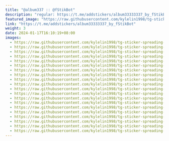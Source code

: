 ```yaml
---
title: "@album337 :: @fStikBot"
description: "regular: https://t.me/addstickers/album33333337_by_fStikBot"
featured_image: "https://raw.githubusercontent.com/kylelin1998/tg-sticker-spreading-worldwide-images/main/img/7cf3cfa9-7b5f-4675-b5bf-caf74e052265.jpg"
link: "https://t.me/addstickers/album33333337_by_fStikBot"
weight: 3
date: 2024-01-17T16:10:19+08:00
images:
  - https://raw.githubusercontent.com/kylelin1998/tg-sticker-spreading-worldwide-images/main/img/7cf3cfa9-7b5f-4675-b5bf-caf74e052265.jpg
  - https://raw.githubusercontent.com/kylelin1998/tg-sticker-spreading-worldwide-images/main/img/c51ade62-5aa4-40e4-8c01-92626ce454ba.jpg
  - https://raw.githubusercontent.com/kylelin1998/tg-sticker-spreading-worldwide-images/main/img/40d20d33-22a4-47a8-80bd-bee4bb3179e2.jpg
  - https://raw.githubusercontent.com/kylelin1998/tg-sticker-spreading-worldwide-images/main/img/09dc350b-54d5-43a5-848f-409e19535c67.jpg
  - https://raw.githubusercontent.com/kylelin1998/tg-sticker-spreading-worldwide-images/main/img/d006399f-fb96-418f-bc15-8cc5b3f92fc8.jpg
  - https://raw.githubusercontent.com/kylelin1998/tg-sticker-spreading-worldwide-images/main/img/c899628e-6023-4030-bfab-90f413c9cba8.jpg
  - https://raw.githubusercontent.com/kylelin1998/tg-sticker-spreading-worldwide-images/main/img/efe2e3f6-95e0-4a86-80fc-022ada08232e.jpg
  - https://raw.githubusercontent.com/kylelin1998/tg-sticker-spreading-worldwide-images/main/img/8a54e9b3-3719-44b4-add3-13bc33de919c.jpg
  - https://raw.githubusercontent.com/kylelin1998/tg-sticker-spreading-worldwide-images/main/img/be027dae-74f4-4841-b9cf-43886b498ec1.jpg
  - https://raw.githubusercontent.com/kylelin1998/tg-sticker-spreading-worldwide-images/main/img/554a1f58-9a3f-43a2-9395-eb83beb30fe4.jpg
  - https://raw.githubusercontent.com/kylelin1998/tg-sticker-spreading-worldwide-images/main/img/d09b37a1-b01a-466c-9c5d-a6fb9a40c22f.jpg
  - https://raw.githubusercontent.com/kylelin1998/tg-sticker-spreading-worldwide-images/main/img/bc79245d-91d3-4f24-9db1-391e6ba6875e.jpg
  - https://raw.githubusercontent.com/kylelin1998/tg-sticker-spreading-worldwide-images/main/img/97a4f7fa-a676-4da9-af60-acf9b25df48a.jpg
  - https://raw.githubusercontent.com/kylelin1998/tg-sticker-spreading-worldwide-images/main/img/f6e66586-4b3d-433f-9a04-559bec91a8d4.jpg
  - https://raw.githubusercontent.com/kylelin1998/tg-sticker-spreading-worldwide-images/main/img/7e4907b0-fb0e-4b63-a922-b3c43b2a60aa.jpg
  - https://raw.githubusercontent.com/kylelin1998/tg-sticker-spreading-worldwide-images/main/img/f3fb0689-2799-43cb-a30e-4ed0d3b11dbd.jpg
  - https://raw.githubusercontent.com/kylelin1998/tg-sticker-spreading-worldwide-images/main/img/699f8df1-ea12-4c7e-b876-8bf016ca3101.jpg
  - https://raw.githubusercontent.com/kylelin1998/tg-sticker-spreading-worldwide-images/main/img/2eb16e3c-dce7-40e1-aa43-208472533795.jpg
  - https://raw.githubusercontent.com/kylelin1998/tg-sticker-spreading-worldwide-images/main/img/d2211449-d115-49c7-b5fb-f352d6d12488.jpg
  - https://raw.githubusercontent.com/kylelin1998/tg-sticker-spreading-worldwide-images/main/img/8e332656-75b5-42db-ba4b-9909ac582d7b.jpg
---
```


